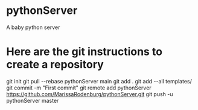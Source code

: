 # pythonServer
A baby python server

# Here are the git instructions to create a repository
git init
git pull --rebase pythonServer main
git add .
git add --all templates/
git commit -m "First commit"
git remote add pythonServer https://github.com/MarissaRodenburg/pythonServer.git
git push -u pythonServer master